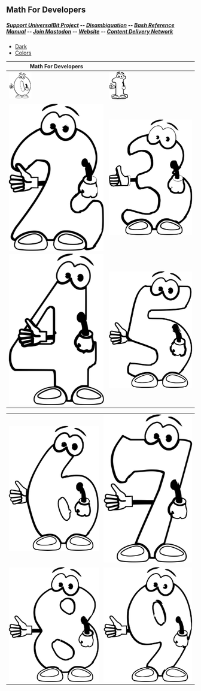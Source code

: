 ## Math For Developers
##### [Support UniversalBit Project](https://github.com/universalbit-dev/universalbit-dev/tree/main/support) -- [Disambiguation](https://en.wikipedia.org/wiki/Wikipedia:Disambiguation) -- [Bash Reference Manual](https://www.gnu.org/software/bash/manual/html_node/index.html) -- [Join Mastodon](https://mastodon.social/invite/wTHp2hSD) -- [Website](https://www.universalbit.it/) -- [Content Delivery Network](https://universalbitcdn.it/)

* [Dark](https://github.com/universalbit-dev/universalbit-dev/tree/main/math_for_developers/dark)
* [Colors](https://github.com/universalbit-dev/universalbit-dev/tree/main/math_for_developers/colors)


|         Math For Developers                   |                              |
| ----------------------------------- | ----------------------------------- |
| <img src="https://github.com/universalbit-dev/universalbit-dev/blob/main/math_for_developers/mathematics-0_0.png" width="60">  | <img src="https://github.com/universalbit-dev/universalbit-dev/blob/main/math_for_developers/mathematics-1_1.png" width="50"> |
|                             |                             |
| ![math_for_developers_0_2](https://github.com/universalbit-dev/universalbit-dev/blob/main/math_for_developers/mathematics-2_2.png) | ![math_for_developers_0_3](https://github.com/universalbit-dev/universalbit-dev/blob/main/math_for_developers/mathematics-3_3.png) |
| ![math_for_developers_0_4](https://github.com/universalbit-dev/universalbit-dev/blob/main/math_for_developers/mathematics-4_4.png) | ![math_for_developers_0_5](https://github.com/universalbit-dev/universalbit-dev/blob/main/math_for_developers/mathematics-5_5.png) |

|                            |                              |
| ----------------------------------- | ----------------------------------- |
| ![math_for_developers_0_6](https://github.com/universalbit-dev/universalbit-dev/blob/main/math_for_developers/mathematics-6_6.png) | ![math_for_developers_0_7](https://github.com/universalbit-dev/universalbit-dev/blob/main/math_for_developers/mathematics-7_7.png) |
|                             |                             |
| ![math_for_developers_0_8](https://github.com/universalbit-dev/universalbit-dev/blob/main/math_for_developers/mathematics-8_8.png) | ![math_for_developers_0_9](https://github.com/universalbit-dev/universalbit-dev/blob/main/math_for_developers/mathematics-9_9.png) |
